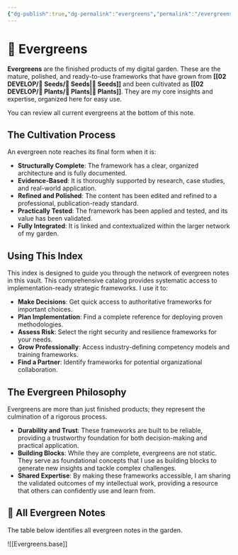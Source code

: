 ```yaml
---
{"dg-publish":true,"dg-permalink":"evergreens","permalink":"/evergreens/","title":"🌲 Evergreens Index","tags":["index","evergreens","strategic-frameworks","digital-literacy","implementation-ready"],"created":"2025-08-08","updated":"2025-08-08"}
---
```



# 🌲 Evergreens

**Evergreens** are the finished products of my digital garden. These are the mature, polished, and ready-to-use frameworks that have grown from **[[02 DEVELOP/🌱 Seeds/🌱 Seeds\|🌱 Seeds]]** and been cultivated as **[[02 DEVELOP/🌿 Plants/🌿 Plants\|🌿 Plants]]**. They are my core insights and expertise, organized here for easy use.

You can review all current evergreens at the bottom of this note.

## The Cultivation Process
An evergreen note reaches its final form when it is:
- **Structurally Complete**: The framework has a clear, organized architecture and is fully documented.
- **Evidence-Based**: It is thoroughly supported by research, case studies, and real-world application.
- **Refined and Polished**: The content has been edited and refined to a professional, publication-ready standard.
- **Practically Tested**: The framework has been applied and tested, and its value has been validated.
- **Fully Integrated**: It is linked and contextualized within the larger network of my garden.

## Using This Index
This index is designed to guide you through the network of evergreen notes in this vault. This comprehensive catalog provides systematic access to implementation-ready strategic frameworks. I use it to:
- **Make Decisions**: Get quick access to authoritative frameworks for important choices.
- **Plan Implementation**: Find a complete reference for deploying proven methodologies.
- **Assess Risk**: Select the right security and resilience frameworks for your needs.
- **Grow Professionally**: Access industry-defining competency models and training frameworks.
- **Find a Partner**: Identify frameworks for potential organizational collaboration.

## The Evergreen Philosophy
Evergreens are more than just finished products; they represent the culmination of a rigorous process.

- **Durability and Trust**: These frameworks are built to be reliable, providing a trustworthy foundation for both decision-making and practical application.
- **Building Blocks**: While they are complete, evergreens are not static. They serve as foundational concepts that I use as building blocks to generate new insights and tackle complex challenges.
- **Shared Expertise**: By making these frameworks accessible, I am sharing the validated outcomes of my intellectual work, providing a resource that others can confidently use and learn from.

## 🔗 All Evergreen Notes

The table below identifies all evergreen notes in the garden.

![[Evergreens.base]]
